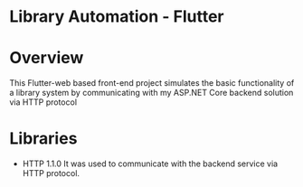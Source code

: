 # Library Automation - Flutter

# Overview
This Flutter-web based front-end project simulates the basic functionality of a library system by communicating with my ASP.NET Core backend solution via HTTP protocol

# Libraries
* HTTP 1.1.0
It was used to communicate with the backend service via HTTP protocol.




